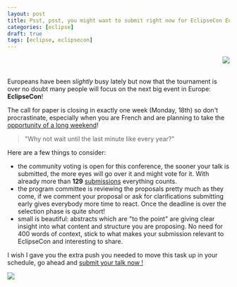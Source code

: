 ```yaml
---
layout: post
title: Psst, psst, you might want to submit right now for EclipseCon Europe!
categories: [eclipse]
draft: true
tags: [eclipse, eclipsecon]
---
```


<img src="{{ site.url }}/images/blog/ece-program.jpg" style="float: right;">
<br>
<br>

Europeans have been *slightly* busy lately but now that the tournament is over no doubt many people will focus on the next big event in Europe: **EclipseCon**!

The call for paper is closing in exactly one week (Monday, 18th) so don't procrastinate, especially when you are French and are planning to take the [opportunity of a long weekend](https://en.wikipedia.org/wiki/Bastille_Day)!

> "Why not wait until the last minute like every year?" 

Here are a few things to consider:

* the community voting is open for this conference, the sooner your talk is submitted, the more eyes will go over it and might vote for it. With already more than **129** [submissions](https://www.eclipsecon.org/europe2016/program/sessions/proposed) everything counts.
* the program committee is reviewing the proposals pretty much as they come, if we comment your proposal or ask for clarifications submitting early gives everybody more time to react. Once the deadline is over the selection phase is quite short!
* small is beautiful: abstracts which are "to the point" are giving clear insight into what content and structure you are proposing. No need for 400 words of context, stick to what makes your submission relevant to EclipseCon and interesting to share.

I wish I gave you the extra push you needed to move this task up in your schedule, go ahead and [submit your talk now !](https://www.eclipsecon.org/europe2016/cfp)

![](https://media.giphy.com/media/xkmQfH1TB0dLW/giphy.gif)


